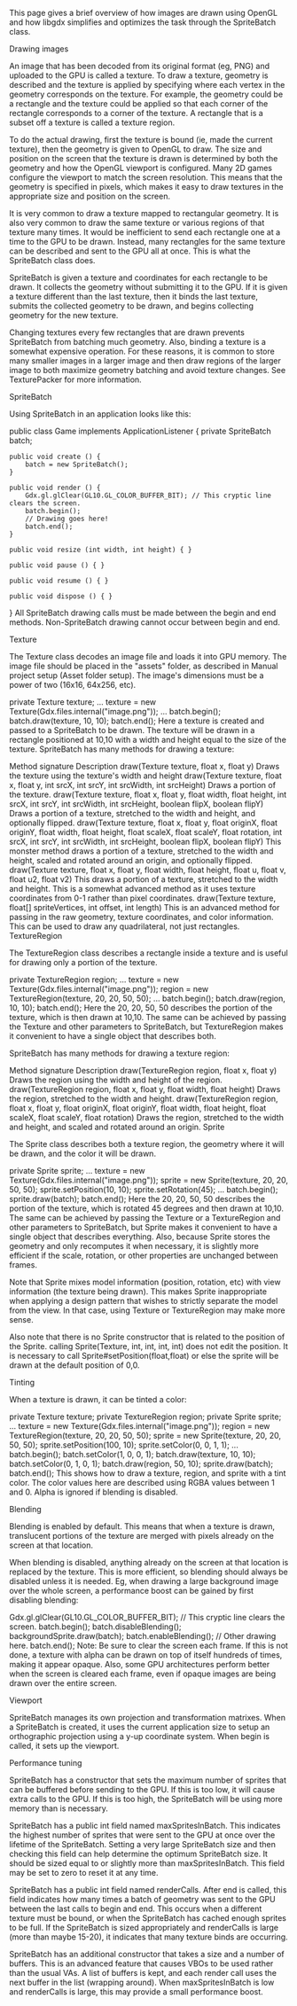 This page gives a brief overview of how images are drawn using OpenGL and how libgdx simplifies and optimizes the task through the SpriteBatch class.

Drawing images

An image that has been decoded from its original format (eg, PNG) and uploaded to the GPU is called a texture. To draw a texture, geometry is described and the texture is applied by specifying where each vertex in the geometry corresponds on the texture. For example, the geometry could be a rectangle and the texture could be applied so that each corner of the rectangle corresponds to a corner of the texture. A rectangle that is a subset off a texture is called a texture region.

To do the actual drawing, first the texture is bound (ie, made the current texture), then the geometry is given to OpenGL to draw. The size and position on the screen that the texture is drawn is determined by both the geometry and how the OpenGL viewport is configured. Many 2D games configure the viewport to match the screen resolution. This means that the geometry is specified in pixels, which makes it easy to draw textures in the appropriate size and position on the screen.

It is very common to draw a texture mapped to rectangular geometry. It is also very common to draw the same texture or various regions of that texture many times. It would be inefficient to send each rectangle one at a time to the GPU to be drawn. Instead, many rectangles for the same texture can be described and sent to the GPU all at once. This is what the SpriteBatch class does.

SpriteBatch is given a texture and coordinates for each rectangle to be drawn. It collects the geometry without submitting it to the GPU. If it is given a texture different than the last texture, then it binds the last texture, submits the collected geometry to be drawn, and begins collecting geometry for the new texture.

Changing textures every few rectangles that are drawn prevents SpriteBatch from batching much geometry. Also, binding a texture is a somewhat expensive operation. For these reasons, it is common to store many smaller images in a larger image and then draw regions of the larger image to both maximize geometry batching and avoid texture changes. See TexturePacker for more information.

SpriteBatch

Using SpriteBatch in an application looks like this:

public class Game implements ApplicationListener {
    private SpriteBatch batch;

    public void create () {
        batch = new SpriteBatch();
    }

    public void render () {
        Gdx.gl.glClear(GL10.GL_COLOR_BUFFER_BIT); // This cryptic line clears the screen.
        batch.begin();
        // Drawing goes here!
        batch.end();
    }

    public void resize (int width, int height) { }

    public void pause () { }

    public void resume () { }

    public void dispose () { }
}
All SpriteBatch drawing calls must be made between the begin and end methods. Non-SpriteBatch drawing cannot occur between begin and end.

Texture

The Texture class decodes an image file and loads it into GPU memory. The image file should be placed in the "assets" folder, as described in Manual project setup (Asset folder setup). The image's dimensions must be a power of two (16x16, 64x256, etc).

private Texture texture;
...
texture = new Texture(Gdx.files.internal("image.png"));
...
batch.begin();
batch.draw(texture, 10, 10);
batch.end();
Here a texture is created and passed to a SpriteBatch to be drawn. The texture will be drawn in a rectangle positioned at 10,10 with a width and height equal to the size of the texture. SpriteBatch has many methods for drawing a texture:

Method signature	Description
draw(Texture texture, float x, float y)	Draws the texture using the texture's width and height
draw(Texture texture, float x, float y,
int srcX, int srcY, int srcWidth, int srcHeight)	Draws a portion of the texture.
draw(Texture texture, float x, float y,
float width, float height, int srcX, int srcY,
int srcWidth, int srcHeight, boolean flipX, boolean flipY)	Draws a portion of a texture, stretched to the width and height, and optionally flipped.
draw(Texture texture, float x, float y,
float originX, float originY, float width, float height,
float scaleX, float scaleY, float rotation,
int srcX, int srcY, int srcWidth, int srcHeight,
boolean flipX, boolean flipY)	This monster method draws a portion of a texture, stretched to the width and height, scaled and rotated around an origin, and optionally flipped.
draw(Texture texture, float x, float y,
float width, float height, float u,
float v, float u2, float v2)	This draws a portion of a texture, stretched to the width and height. This is a somewhat advanced method as it uses texture coordinates from 0-1 rather than pixel coordinates.
draw(Texture texture, float[] spriteVertices, int offset, int length)	This is an advanced method for passing in the raw geometry, texture coordinates, and color information. This can be used to draw any quadrilateral, not just rectangles.
TextureRegion

The TextureRegion class describes a rectangle inside a texture and is useful for drawing only a portion of the texture.

private TextureRegion region;
...
texture = new Texture(Gdx.files.internal("image.png"));
region = new TextureRegion(texture, 20, 20, 50, 50);
...
batch.begin();
batch.draw(region, 10, 10);
batch.end();
Here the 20, 20, 50, 50 describes the portion of the texture, which is then drawn at 10,10. The same can be achieved by passing the Texture and other parameters to SpriteBatch, but TextureRegion makes it convenient to have a single object that describes both.

SpriteBatch has many methods for drawing a texture region:

Method signature	Description
draw(TextureRegion region, float x, float y)	Draws the region using the width and height of the region.
draw(TextureRegion region, float x, float y,
float width, float height)	Draws the region, stretched to the width and height.
draw(TextureRegion region, float x, float y,
float originX, float originY, float width, float height,
float scaleX, float scaleY, float rotation)	Draws the region, stretched to the width and height, and scaled and rotated around an origin.
Sprite

The Sprite class describes both a texture region, the geometry where it will be drawn, and the color it will be drawn.

private Sprite sprite;
...
texture = new Texture(Gdx.files.internal("image.png"));
sprite = new Sprite(texture, 20, 20, 50, 50);
sprite.setPosition(10, 10);
sprite.setRotation(45);
...
batch.begin();
sprite.draw(batch);
batch.end();
Here the 20, 20, 50, 50 describes the portion of the texture, which is rotated 45 degrees and then drawn at 10,10. The same can be achieved by passing the Texture or a TextureRegion and other parameters to SpriteBatch, but Sprite makes it convenient to have a single object that describes everything. Also, because Sprite stores the geometry and only recomputes it when necessary, it is slightly more efficient if the scale, rotation, or other properties are unchanged between frames.

Note that Sprite mixes model information (position, rotation, etc) with view information (the texture being drawn). This makes Sprite inappropriate when applying a design pattern that wishes to strictly separate the model from the view. In that case, using Texture or TextureRegion may make more sense.

Also note that there is no Sprite constructor that is related to the position of the Sprite. calling Sprite(Texture, int, int, int, int) does not edit the position. It is necessary to call Sprite#setPosition(float,float) or else the sprite will be drawn at the default position of 0,0.

Tinting

When a texture is drawn, it can be tinted a color:

private Texture texture;
private TextureRegion region;
private Sprite sprite;
...
texture = new Texture(Gdx.files.internal("image.png"));
region = new TextureRegion(texture, 20, 20, 50, 50);
sprite = new Sprite(texture, 20, 20, 50, 50);
sprite.setPosition(100, 10);
sprite.setColor(0, 0, 1, 1);
...
batch.begin();
batch.setColor(1, 0, 0, 1);
batch.draw(texture, 10, 10);
batch.setColor(0, 1, 0, 1);
batch.draw(region, 50, 10);
sprite.draw(batch);
batch.end();
This shows how to draw a texture, region, and sprite with a tint color. The color values here are described using RGBA values between 1 and 0. Alpha is ignored if blending is disabled.

Blending

Blending is enabled by default. This means that when a texture is drawn, translucent portions of the texture are merged with pixels already on the screen at that location.

When blending is disabled, anything already on the screen at that location is replaced by the texture. This is more efficient, so blending should always be disabled unless it is needed. Eg, when drawing a large background image over the whole screen, a performance boost can be gained by first disabling blending:

Gdx.gl.glClear(GL10.GL_COLOR_BUFFER_BIT); // This cryptic line clears the screen.
batch.begin();
batch.disableBlending();
backgroundSprite.draw(batch);
batch.enableBlending();
// Other drawing here.
batch.end();
Note: Be sure to clear the screen each frame. If this is not done, a texture with alpha can be drawn on top of itself hundreds of times, making it appear opaque. Also, some GPU architectures perform better when the screen is cleared each frame, even if opaque images are being drawn over the entire screen.

Viewport

SpriteBatch manages its own projection and transformation matrixes. When a SpriteBatch is created, it uses the current application size to setup an orthographic projection using a y-up coordinate system. When begin is called, it sets up the viewport.

Performance tuning

SpriteBatch has a constructor that sets the maximum number of sprites that can be buffered before sending to the GPU. If this is too low, it will cause extra calls to the GPU. If this is too high, the SpriteBatch will be using more memory than is necessary.

SpriteBatch has a public int field named maxSpritesInBatch. This indicates the highest number of sprites that were sent to the GPU at once over the lifetime of the SpriteBatch. Setting a very large SpriteBatch size and then checking this field can help determine the optimum SpriteBatch size. It should be sized equal to or slightly more than maxSpritesInBatch. This field may be set to zero to reset it at any time.

SpriteBatch has a public int field named renderCalls. After end is called, this field indicates how many times a batch of geometry was sent to the GPU between the last calls to begin and end. This occurs when a different texture must be bound, or when the SpriteBatch has cached enough sprites to be full. If the SpriteBatch is sized appropriately and renderCalls is large (more than maybe 15-20), it indicates that many texture binds are occurring.

SpriteBatch has an additional constructor that takes a size and a number of buffers. This is an advanced feature that causes VBOs to be used rather than the usual VAs. A list of buffers is kept, and each render call uses the next buffer in the list (wrapping around). When maxSpritesInBatch is low and renderCalls is large, this may provide a small performance boost.